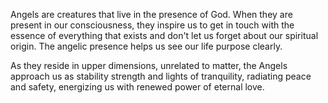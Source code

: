 Angels are creatures that live in the presence of God. When they are present in our consciousness, they inspire us to get in touch with the essence of everything that exists and don't let us forget about our spiritual origin. The angelic presence helps us see our life purpose clearly.

As they reside in upper dimensions, unrelated to matter, the Angels approach us as stability strength and lights of tranquility, radiating peace and safety, energizing us with renewed power of eternal love.